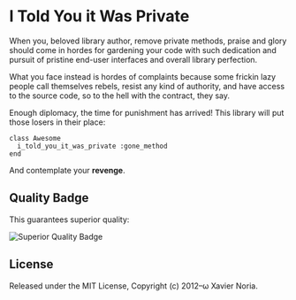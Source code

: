 # I Told You it Was Private

When you, beloved library author, remove private methods, praise and glory should
come in hordes for gardening your code with such dedication and pursuit of
pristine end-user interfaces and overall library perfection.

What you face instead is hordes of complaints because some frickin lazy people
call themselves rebels, resist any kind of authority, and have access to the
source code, so to the hell with the contract, they say.

Enough diplomacy, the time for punishment has arrived! This library will put
those losers in their place:

    class Awesome
      i_told_you_it_was_private :gone_method
    end

And contemplate your **revenge**.

## Quality Badge

This guarantees superior quality:

![Superior Quality Badge](http://img.shields.io/badge/wadus-chaflan-brightgreen.svg)

## License

Released under the MIT License, Copyright (c) 2012–ω Xavier Noria.
